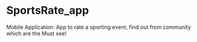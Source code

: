 # SportsRate_app
Mobile Application: App to rate a sporting event, find out from community which are the Must see!
